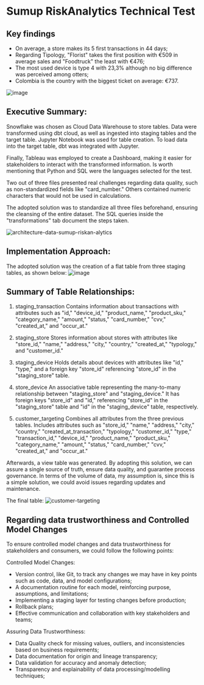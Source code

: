 # Sumup RiskAnalytics Technical Test

Key findings
---------------------------------------------------------------------------
- On average, a store makes its 5 first transactions in 44 days;
- Regarding Tipology, "Florist" takes the first position with €509 in average sales and "Foodtruck" the least with €476;
- The most used device is type 4 with 23,3% although no big difference was perceived among otters;
- Colombia is the country with the biggest ticket on average: €737.
  
![image](https://github.com/raphaelroosewelt/SumupRiskAnalytics/assets/140111797/c7517f45-9a92-415c-a697-0025534f750d)

Executive Summary:
--------------------------------------------------------------------------
Snowflake was chosen as Cloud Data Warehouse to store tables. Data were transformed using dbt cloud, as well as ingested into staging tables and the target table. Jupyter Notebook was used for table creation. To load data into the target table, dbt was integrated with Jupyter. 

Finally, Tableau was employed to create a Dashboard, making it easier for stakeholders to interact with the transformed information. Is worth mentioning that Python and SQL were the languages selected for the test.

Two out of three files presented real challenges regarding data quality, such as non-standardized fields like "card_number." Others contained numeric characters that would not be used in calculations. 

The adopted solution was to standardize all three files beforehand, ensuring the cleansing of the entire dataset. The SQL queries inside the "transformations" tab document the steps taken.

![architecture-data-sumup-riskan-alytics](https://github.com/raphaelroosewelt/SumupRiskAnalytics/assets/140111797/2dd22402-d230-4037-b971-7c3787dda1c8)

Implementation Approach:
---------------------------------------------------------------------------
The adopted solution was the creation of a flat table from three staging tables, as shown below: 
![image](https://github.com/raphaelroosewelt/SumupRiskAnalytics/assets/140111797/ca94e1f2-598c-4900-8ff2-219a34c4f8da)

Summary of Table Relationships:
---------------------------------------------------------------------------
1. staging_transaction
Contains information about transactions with attributes such as "id," "device_id," "product_name," "product_sku," "category_name," "amount," "status," "card_number," "cvv," "created_at," and "occur_at."

2. staging_store
Stores information about stores with attributes like "store_id," "name," "address," "city," "country," "created_at," "typology," and "customer_id."

3. staging_device
Holds details about devices with attributes like "id," "type," and a foreign key "store_id" referencing "store_id" in the "staging_store" table.

4. store_device
An associative table representing the many-to-many relationship between "staging_store" and "staging_device." It has foreign keys "store_id" and "id," referencing "store_id" in the "staging_store" table and "id" in the "staging_device" table, respectively.

5. customer_targeting
Combines all attributes from the three previous tables. Includes attributes such as "store_id," "name," "address," "city," "country," "created_at_transaction," "typology," "customer_id," "type," "transaction_id," "device_id," "product_name," "product_sku," "category_name," "amount," "status," "card_number," "cvv," "created_at," and "occur_at."

Afterwards, a view table was generated. By adopting this solution, we can assure a single source of truth, ensure data quality, and guarantee process governance. In terms of the volume of data, my assumption is, since this is a simple solution, we could avoid issues regarding updates and maintenance. 

The final table:
![customer-targeting](https://github.com/raphaelroosewelt/SumupRiskAnalytics/assets/140111797/545d37e1-2ff9-44b8-90a4-63e69f5660c8)

Regarding  data trustworthiness and Controlled Model Changes
---------------------------------------------------------------------------
To ensure controlled model changes and data trustworthiness for stakeholders and consumers, we could follow the following points:

Controlled Model Changes:
- Version control, like Git, to track any changes we may have in key points such as code, data, and model configurations;
- A documentation routine for each model, reinforcing purpose, assumptions, and limitations;
- Implementing a staging layer for testing changes before production;
- Rollback plans;
- Effective communication and collaboration with key stakeholders and teams;

Assuring Data Trustworthiness:
- Data Quality check for missing values, outliers, and inconsistencies based on business requirements;
- Data documentation for origin and lineage transparency;
- Data validation for accuracy and anomaly detection;
- Transparency and explainability of data processing/modelling techniques;
